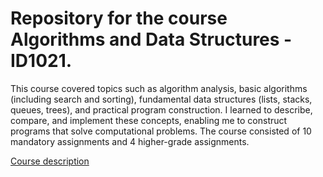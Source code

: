 <h1>Repository for the course Algorithms and Data Structures - ID1021.</h1>

<p>
This course covered topics such as algorithm analysis, basic algorithms (including search and sorting), fundamental data structures (lists, stacks, queues, trees), and practical program construction. I learned to describe, compare, and implement these concepts, enabling me to construct programs that solve computational problems. The course consisted of 10 mandatory assignments and 4 higher-grade assignments.
</p>

<a href="https://www.kth.se/student/kurser/kurs/ID1021?periods=6&startterm=20232">Course description</a>

